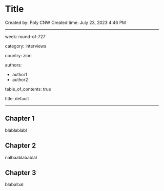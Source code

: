 # Title

Created by: Poly CNW
Created time: July 23, 2023 4:46 PM

---

week: round-of-727

category: interviews

country: zion

authors:

- author1
- author2

table_of_contents: true

title: default

---

## Chapter 1

blablablabl

## Chapter 2

nalbaablabablal

## Chapter 3

blabalbal